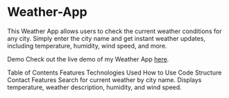 # Weather-App
This Weather App allows users to check the current weather conditions for any city. Simply enter the city name and get instant weather updates, including temperature, humidity, wind speed, and more.
 
Demo
Check out the live demo of my Weather App <a href="https://davidtechie.github.io/Weather-App/" target="_blank">here</a>.

Table of Contents
Features
Technologies Used
How to Use
Code Structure
Contact
Features
Search for current weather by city name.
Displays temperature, weather description, humidity, and wind speed.

